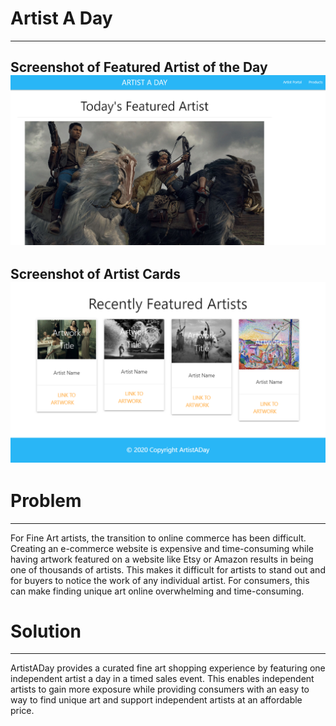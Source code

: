 # Artist A Day
------------------------------------------------------
Screenshot of Featured Artist of the Day
![Featured Artist](./assets/screenshots/featured.png?raw=true "Star Wars")
--------------------------------------------------------
Screenshot of Artist Cards 
![Featured Artist](./assets/screenshots/ArtistCards.png?raw=true "Sharon Stone, Angelica Huston, and Diane Lane")
--------------------------------------------------------
# Problem
--------------------------------------------------------
For Fine Art artists, the transition to online commerce has been difficult. Creating an e-commerce website is expensive and time-consuming while having artwork featured on a website like Etsy or Amazon results in being one of thousands of artists. This makes it difficult for artists to stand out and for buyers to notice the work of any individual artist. For consumers, this can make finding unique art online overwhelming and time-consuming.

# Solution
----------------------------------------------------------------
ArtistADay provides a curated fine art shopping experience by featuring one independent artist a day in a timed sales event.
This enables independent artists to gain more exposure while providing consumers with an easy to way to find unique art and support independent artists at an affordable price.
